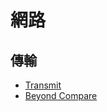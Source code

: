 # 網路

## 傳輸

* [Transmit](https://panic.com/transmit/)
* [Beyond Compare](http://www.scootersoftware.com/)

